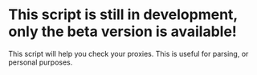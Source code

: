 This script is still in development, only the beta version is available!
=========================================================================
This script will help you check your proxies.
This is useful for parsing, or personal purposes.

